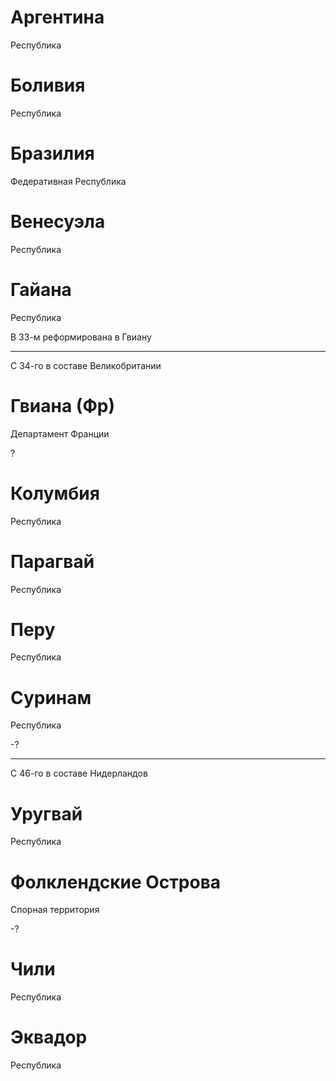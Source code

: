 # Аргентина

Республика

# Боливия

Республика

# Бразилия

Федеративная Республика

# Венесуэла

Республика

# Гайана

Республика

В 33-м реформирована в Гвиану

----

С 34-го в составе Великобритании

# Гвиана (Фр)

Департамент Франции

?

# Колумбия

Республика

# Парагвай

Республика

# Перу

Республика

# Суринам

Республика

-?

----

С 46-го в составе Нидерландов

# Уругвай

Республика

# Фолклендские Острова

Спорная территория

-?

# Чили

Республика

# Эквадор

Республика
